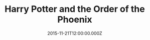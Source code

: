 ---
title: "Harry Potter and the Order of the Phoenix"
year: 2007
date: 2015-11-21T12:00:00.000Z
permalink: /almanac/movies/2015-11-21-harry-potter-and-the-order-of-the-phoenix/index.html
rating: 3
---